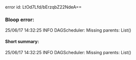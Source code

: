 error id: LtOd7Lfd/bErzqbZ22NdeA==
### Bloop error:

25/06/17 14:32:25 INFO DAGScheduler: Missing parents: List()
#### Short summary: 

25/06/17 14:32:25 INFO DAGScheduler: Missing parents: List()